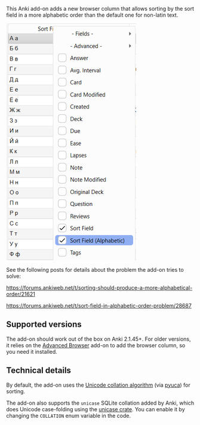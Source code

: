 This Anki add-on adds a new browser column that allows sorting by the sort field in a more alphabetic order than the default one for non-latin text.

![Screenshot of the browser's column](images/column.png)

See the following posts for details about the problem the add-on tries to solve:

https://forums.ankiweb.net/t/sorting-should-produce-a-more-alphabetical-order/21621

https://forums.ankiweb.net/t/sort-field-in-alphabetic-order-problem/28687

## Supported versions

The add-on should work out of the box on Anki 2.1.45+. For older versions, it relies on the [Advanced Browser](https://ankiweb.net/shared/info/874215009) add-on to add the browser column, so you need it installed.

## Technical details

By default, the add-on uses the [Unicode collation algorithm](https://en.wikipedia.org/wiki/Unicode_collation_algorithm) (via [pyuca](https://github.com/jtauber/pyuca)) for sorting.

The add-on also supports the `unicase` SQLite collation added by Anki, which does Unicode case-folding using the [unicase crate](https://crates.io/crates/unicase). You can enable it by changing the `COLLATION` enum variable in the code.
